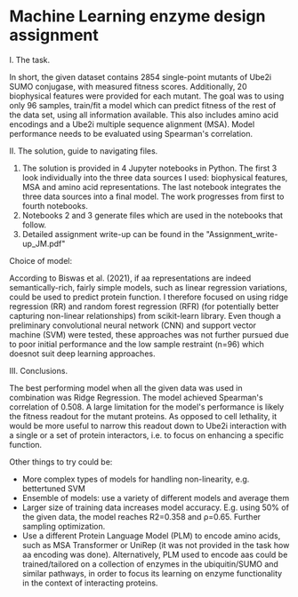 # Machine Learning enzyme design assignment

I. The task.

In short, the given dataset contains 2854 single-point mutants of Ube2i SUMO conjugase, with measured fitness scores. Additionally, 20 biophysical features were provided for each mutant. The goal was to using only 96 samples, train/fit a model which can predict fitness of the rest of the data set, using all information available. This also includes amino acid encodings and a Ube2i multiple sequence alignment (MSA). Model performance needs to be evaluated using Spearman's correlation.

II. The solution, guide to navigating files.

1) The solution is provided in 4 Jupyter notebooks in Python. The first 3 look individually into the three data sources I used: biophysical features, MSA and amino acid representations. The last notebook integrates the three data sources into a final model. The work progresses from first to fourth notebooks.
2) Notebooks 2 and 3 generate files which are used in the notebooks that follow.
3) Detailed assignment write-up can be found in the "Assignment_write-up_JM.pdf"

Choice of model:

According to Biswas et al. (2021), if aa representations are indeed semantically-rich, fairly simple models, such as linear regression variations, could be used to predict protein function. I therefore focused on using ridge regression (RR) and random forest regression (RFR) (for potentially better capturing non-linear relationships) from scikit-learn library.  Even though a preliminary convolutional neural network (CNN) and support vector machine (SVM) were tested, these approaches was not further pursued due to poor initial performance and the low sample restraint (n=96) which doesnot suit deep learning approaches.

III. Conclusions.

The best performing model when all the given data was used in combination was Ridge Regression. The model achieved Spearman's correlation of 0.508. A large limitation for the model's performance is likely the fitness readout for the mutant proteins. As opposed to cell lethality, it would be more useful to narrow this readout down to Ube2i interaction with a single or a set of protein interactors, i.e. to focus on enhancing a specific function.

Other things to try could be: 
- More complex types of models for handling non-linearity, e.g. bettertuned SVM
- Ensemble of models: use a variety of different models and average them
- Larger size of training data increases model accuracy. E.g. using 50% of the given data, the model reaches R2=0.358 and ρ=0.65. Further sampling optimization.
- Use a different Protein Language Model (PLM) to encode amino acids, such as MSA Transformer or UniRep (it was not provided in the task how aa encoding was done). Alternatively, PLM used to encode aas could be trained/tailored on a collection of enzymes in the ubiquitin/SUMO and similar pathways, in order to focus its learning on enzyme functionality in the context of interacting proteins.
